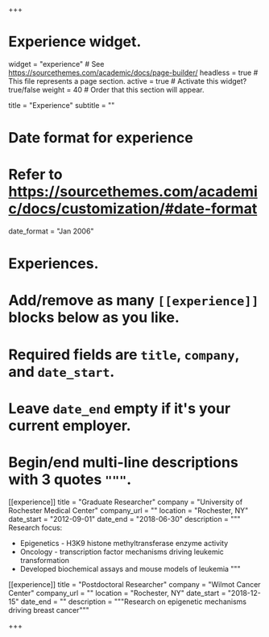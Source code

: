 +++
# Experience widget.
widget = "experience"  # See https://sourcethemes.com/academic/docs/page-builder/
headless = true  # This file represents a page section.
active = true  # Activate this widget? true/false
weight = 40  # Order that this section will appear.

title = "Experience"
subtitle = ""

# Date format for experience
#   Refer to https://sourcethemes.com/academic/docs/customization/#date-format
date_format = "Jan 2006"

# Experiences.
#   Add/remove as many `[[experience]]` blocks below as you like.
#   Required fields are `title`, `company`, and `date_start`.
#   Leave `date_end` empty if it's your current employer.
#   Begin/end multi-line descriptions with 3 quotes `"""`.
[[experience]]
  title = "Graduate Researcher"
  company = "University of Rochester Medical Center"
  company_url = ""
  location = "Rochester, NY"
  date_start = "2012-09-01"
  date_end = "2018-06-30"
  description = """
  Research focus:
  
  * Epigenetics - H3K9 histone methyltransferase enzyme activity
  * Oncology - transcription factor mechanisms driving leukemic transformation
  * Developed biochemical assays and mouse models of leukemia
  """

[[experience]]
  title = "Postdoctoral Researcher"
  company = "Wilmot Cancer Center"
  company_url = ""
  location = "Rochester, NY"
  date_start = "2018-12-15"
  date_end = ""
  description = """Research on epigenetic mechanisms driving breast cancer"""



+++
